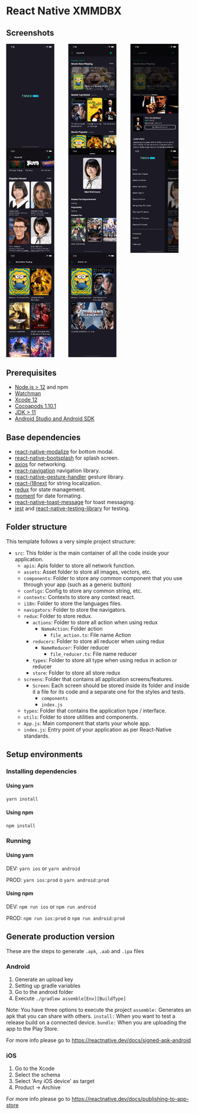 # React Native XMMDBX

## Screenshots

<div style="display: grid;grid-template-columns: auto auto auto;">
    <img src="./screenshots/sc1.png" alt="Splashscreen" width="130"/>
    <img src="./screenshots/sc2.png" alt="Home Movie" width="130"/>
    <img src="./screenshots/sc3.png" alt="Movie Detail" width="130"/>
    <img src="./screenshots/sc4.png" alt="Home Person" width="130"/>
    <img src="./screenshots/sc5.png" alt="Person Detail" width="130"/>
    <img src="./screenshots/sc6.png" alt="Side Menu" width="130"/>
    <img src="./screenshots/sc7.png" alt="More / Side Menu Item Detail" width="130"/>
    <img src="./screenshots/sc8.png" alt="Watch List" width="130"/>
</div>


## Prerequisites

- [Node.js > 12](https://nodejs.org) and npm
- [Watchman](https://facebook.github.io/watchman)
- [Xcode 12](https://developer.apple.com/xcode)
- [Cocoapods 1.10.1](https://cocoapods.org)
- [JDK > 11](https://www.oracle.com/java/technologies/javase-jdk11-downloads.html)
- [Android Studio and Android SDK](https://developer.android.com/studio)

## Base dependencies

- [react-native-modalize](https://github.com/jeremybarbet/react-native-modalize) for bottom modal.
- [react-native-bootsplash](https://github.com/zoontek/react-native-bootsplash) for splash screen.
- [axios](https://github.com/axios/axios) for networking.
- [react-navigation](https://reactnavigation.org/) navigation library.
- [react-native-gesture-handler](https://github.com/software-mansion/react-native-gesture-handler) gesture library.
- [react-i18next](https://react.i18next.com/) for string localization.
- [redux](https://redux.js.org/) for state management.
- [moment](https://redux.js.org/) for date formating.
- [react-native-toast-message](https://github.com/calintamas/react-native-toast-message) for toast messaging.
- [jest](https://facebook.github.io/jest/) and [react-native-testing-library](https://callstack.github.io/react-native-testing-library/) for testing.

## Folder structure

This template follows a very simple project structure:

- `src`: This folder is the main container of all the code inside your application.
    - `apis`: Apis folder to store all network function.
    - `assets`: Asset folder to store all images, vectors, etc.
    - `components`: Folder to store any common component that you use through your app (such as a generic button)
    - `configs`: Config to store any common string, etc.
    - `contexts`: Contexts to store any context react.
    - `i18n`: Folder to store the languages files.
    - `navigators`: Folder to store the navigators.
    - `redux`: Folder to store redux.
        - `actions`: Folder to store all action when using redux
          - `NameAction`: Folder action
            - `file_action.ts`: File name Action
        - `reducers`: Folder to store all reducer when using redux
          - `NameReducer`: Folder reducer
            - `file_reducer.ts`: File name reducer
        - `types`: Folder to store all type when using redux in action or reducer
        - `store`: Folder to store all store redux
    - `screens`: Folder that contains all application screens/features.
        - `Screen`: Each screen should be stored inside its folder and inside it a file for its code and a separate one for the styles and tests.
            - `components`
            - `index.js`
    - `types`: Folder that contains the application type / interface.
    - `utils`: Folder to store utilities and components.
    - `App.js`: Main component that starts your whole app.
    - `index.js`: Entry point of your application as per React-Native standards.

## Setup environments

### Installing dependencies

#### Using yarn
`yarn install`

#### Using npm
`npm install`

### Running

#### Using yarn
DEV: `yarn ios` or `yarn android`

PROD: `yarn ios:prod` o `yarn android:prod`

#### Using npm
DEV: `npm run ios` or `npm run android`

PROD: `npm run ios:prod` o `npm run android:prod`

## Generate production version

These are the steps to generate `.apk`, `.aab` and `.ipa` files

### Android

1. Generate an upload key
2. Setting up gradle variables
3. Go to the android folder
4. Execute `./gradlew assemble[Env][BuildType]`

Note: You have three options to execute the project
`assemble:` Generates an apk that you can share with others.
`install:` When you want to test a release build on a connected device.
`bundle:` When you are uploading the app to the Play Store.

For more info please go to https://reactnative.dev/docs/signed-apk-android

### iOS

1. Go to the Xcode
2. Select the schema
3. Select 'Any iOS device' as target
4. Product -> Archive

For more info please go to https://reactnative.dev/docs/publishing-to-app-store

